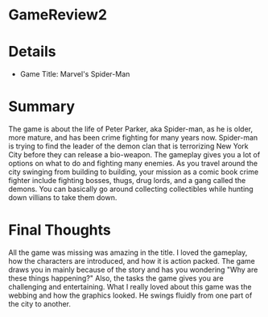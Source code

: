 # GameReview2

# Details
- Game Title: Marvel's Spider-Man
# Summary
The game is about the life of Peter Parker, aka Spider-man, as he is older, more mature, and has been crime fighting for many years now. 
Spider-man is trying to find the leader of the demon clan that is terrorizing New York City before they can release a bio-weapon. The 
gameplay gives you a lot of options on what to do and fighting many enemies. As you travel around the city swinging from building to 
building, your mission as a comic book crime fighter include fighting bosses, thugs, drug lords, and a gang called the demons. You can 
basically go around collecting collectibles while hunting down villians to take them down. 
# Final Thoughts
All the game was missing was amazing in the title. I loved the gameplay, how the characters are introduced, and how it is action packed. 
The game draws you in mainly because of the story and has you wondering "Why are these things happening?" Also, the tasks the game 
gives you are challenging and entertaining. What I really loved about this game was the webbing and how the graphics looked. He swings
fluidly from one part of the city to another. 
